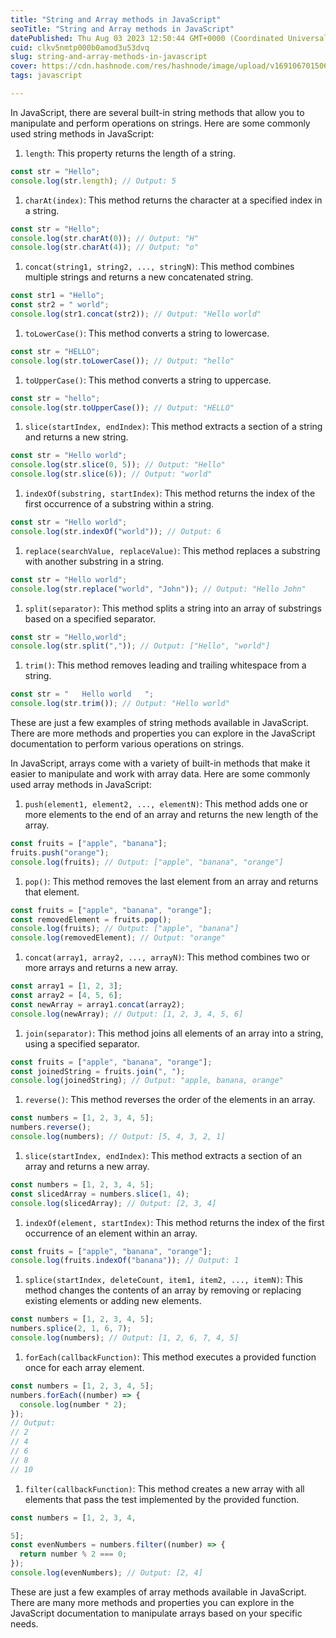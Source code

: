 ```yaml
---
title: "String and Array methods in JavaScript"
seoTitle: "String and Array methods in JavaScript"
datePublished: Thu Aug 03 2023 12:50:44 GMT+0000 (Coordinated Universal Time)
cuid: clkv5nmtp000b0amod3u53dvq
slug: string-and-array-methods-in-javascript
cover: https://cdn.hashnode.com/res/hashnode/image/upload/v1691067015066/2652c18f-0894-4221-beb9-bbba40149439.png
tags: javascript

---
```


In JavaScript, there are several built-in string methods that allow you to manipulate and perform operations on strings. Here are some commonly used string methods in JavaScript:

1. `length`: This property returns the length of a string.
    

```javascript
const str = "Hello";
console.log(str.length); // Output: 5
```

1. `charAt(index)`: This method returns the character at a specified index in a string.
    

```javascript
const str = "Hello";
console.log(str.charAt(0)); // Output: "H"
console.log(str.charAt(4)); // Output: "o"
```

1. `concat(string1, string2, ..., stringN)`: This method combines multiple strings and returns a new concatenated string.
    

```javascript
const str1 = "Hello";
const str2 = " world";
console.log(str1.concat(str2)); // Output: "Hello world"
```

1. `toLowerCase()`: This method converts a string to lowercase.
    

```javascript
const str = "HELLO";
console.log(str.toLowerCase()); // Output: "hello"
```

1. `toUpperCase()`: This method converts a string to uppercase.
    

```javascript
const str = "hello";
console.log(str.toUpperCase()); // Output: "HELLO"
```

1. `slice(startIndex, endIndex)`: This method extracts a section of a string and returns a new string.
    

```javascript
const str = "Hello world";
console.log(str.slice(0, 5)); // Output: "Hello"
console.log(str.slice(6)); // Output: "world"
```

1. `indexOf(substring, startIndex)`: This method returns the index of the first occurrence of a substring within a string.
    

```javascript
const str = "Hello world";
console.log(str.indexOf("world")); // Output: 6
```

1. `replace(searchValue, replaceValue)`: This method replaces a substring with another substring in a string.
    

```javascript
const str = "Hello world";
console.log(str.replace("world", "John")); // Output: "Hello John"
```

1. `split(separator)`: This method splits a string into an array of substrings based on a specified separator.
    

```javascript
const str = "Hello,world";
console.log(str.split(",")); // Output: ["Hello", "world"]
```

1. `trim()`: This method removes leading and trailing whitespace from a string.
    

```javascript
const str = "   Hello world   ";
console.log(str.trim()); // Output: "Hello world"
```

These are just a few examples of string methods available in JavaScript. There are more methods and properties you can explore in the JavaScript documentation to perform various operations on strings.

In JavaScript, arrays come with a variety of built-in methods that make it easier to manipulate and work with array data. Here are some commonly used array methods in JavaScript:

1. `push(element1, element2, ..., elementN)`: This method adds one or more elements to the end of an array and returns the new length of the array.
    

```javascript
const fruits = ["apple", "banana"];
fruits.push("orange");
console.log(fruits); // Output: ["apple", "banana", "orange"]
```

1. `pop()`: This method removes the last element from an array and returns that element.
    

```javascript
const fruits = ["apple", "banana", "orange"];
const removedElement = fruits.pop();
console.log(fruits); // Output: ["apple", "banana"]
console.log(removedElement); // Output: "orange"
```

1. `concat(array1, array2, ..., arrayN)`: This method combines two or more arrays and returns a new array.
    

```javascript
const array1 = [1, 2, 3];
const array2 = [4, 5, 6];
const newArray = array1.concat(array2);
console.log(newArray); // Output: [1, 2, 3, 4, 5, 6]
```

1. `join(separator)`: This method joins all elements of an array into a string, using a specified separator.
    

```javascript
const fruits = ["apple", "banana", "orange"];
const joinedString = fruits.join(", ");
console.log(joinedString); // Output: "apple, banana, orange"
```

1. `reverse()`: This method reverses the order of the elements in an array.
    

```javascript
const numbers = [1, 2, 3, 4, 5];
numbers.reverse();
console.log(numbers); // Output: [5, 4, 3, 2, 1]
```

1. `slice(startIndex, endIndex)`: This method extracts a section of an array and returns a new array.
    

```javascript
const numbers = [1, 2, 3, 4, 5];
const slicedArray = numbers.slice(1, 4);
console.log(slicedArray); // Output: [2, 3, 4]
```

1. `indexOf(element, startIndex)`: This method returns the index of the first occurrence of an element within an array.
    

```javascript
const fruits = ["apple", "banana", "orange"];
console.log(fruits.indexOf("banana")); // Output: 1
```

1. `splice(startIndex, deleteCount, item1, item2, ..., itemN)`: This method changes the contents of an array by removing or replacing existing elements or adding new elements.
    

```javascript
const numbers = [1, 2, 3, 4, 5];
numbers.splice(2, 1, 6, 7);
console.log(numbers); // Output: [1, 2, 6, 7, 4, 5]
```

1. `forEach(callbackFunction)`: This method executes a provided function once for each array element.
    

```javascript
const numbers = [1, 2, 3, 4, 5];
numbers.forEach((number) => {
  console.log(number * 2);
});
// Output:
// 2
// 4
// 6
// 8
// 10
```

1. `filter(callbackFunction)`: This method creates a new array with all elements that pass the test implemented by the provided function.
    

```javascript
const numbers = [1, 2, 3, 4, 

5];
const evenNumbers = numbers.filter((number) => {
  return number % 2 === 0;
});
console.log(evenNumbers); // Output: [2, 4]
```

These are just a few examples of array methods available in JavaScript. There are many more methods and properties you can explore in the JavaScript documentation to manipulate arrays based on your specific needs.